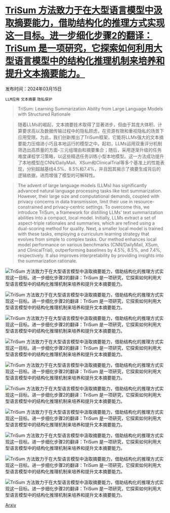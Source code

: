 # [TriSum 方法致力于在大型语言模型中汲取摘要能力，借助结构化的推理方式实现这一目标。进一步细化步骤2的翻译：TriSum 是一项研究，它探索如何利用大型语言模型中的结构化推理机制来培养和提升文本摘要能力。](https://arxiv.org/abs/2403.10351)

发布时间：2024年03月15日

`LLM应用` `文本摘要` `隐私保护`

> TriSum: Learning Summarization Ability from Large Language Models with Structured Rationale

> 随着LLMs的崛起，文本摘要技术取得了显著进步，但由于其庞大体积、计算要求高以及数据传输过程中的隐私顾虑，在资源有限和重视隐私的场景下应用受限。为此，我们创新推出了TriSum框架，它能将LLMs强大的文本摘要能力压缩进小巧且本地运行的模型之中。起初，LLMs运用双重评分机制筛选出高质量的方面-三元组理由和摘要集合；随后，采用逐渐升级的任务难度课程学习策略，以这些精选任务训练小型本地模型。这一方法成功提升了本地模型在CNN/DailyMail、XSum和ClinicalTrial等多个基准上的性能表现，分别超越基线4.5%、8.5%和7.4%，并且因其揭示了摘要生成背后的逻辑依据，进而增强了模型的可解释性。

> The advent of large language models (LLMs) has significantly advanced natural language processing tasks like text summarization. However, their large size and computational demands, coupled with privacy concerns in data transmission, limit their use in resource-constrained and privacy-centric settings. To overcome this, we introduce TriSum, a framework for distilling LLMs' text summarization abilities into a compact, local model. Initially, LLMs extract a set of aspect-triple rationales and summaries, which are refined using a dual-scoring method for quality. Next, a smaller local model is trained with these tasks, employing a curriculum learning strategy that evolves from simple to complex tasks. Our method enhances local model performance on various benchmarks (CNN/DailyMail, XSum, and ClinicalTrial), outperforming baselines by 4.5%, 8.5%, and 7.4%, respectively. It also improves interpretability by providing insights into the summarization rationale.

![TriSum 方法致力于在大型语言模型中汲取摘要能力，借助结构化的推理方式实现这一目标。进一步细化步骤2的翻译：TriSum 是一项研究，它探索如何利用大型语言模型中的结构化推理机制来培养和提升文本摘要能力。](../../../paper_images/2403.10351/x1.png)

![TriSum 方法致力于在大型语言模型中汲取摘要能力，借助结构化的推理方式实现这一目标。进一步细化步骤2的翻译：TriSum 是一项研究，它探索如何利用大型语言模型中的结构化推理机制来培养和提升文本摘要能力。](../../../paper_images/2403.10351/x2.png)

![TriSum 方法致力于在大型语言模型中汲取摘要能力，借助结构化的推理方式实现这一目标。进一步细化步骤2的翻译：TriSum 是一项研究，它探索如何利用大型语言模型中的结构化推理机制来培养和提升文本摘要能力。](../../../paper_images/2403.10351/x3.png)

![TriSum 方法致力于在大型语言模型中汲取摘要能力，借助结构化的推理方式实现这一目标。进一步细化步骤2的翻译：TriSum 是一项研究，它探索如何利用大型语言模型中的结构化推理机制来培养和提升文本摘要能力。](../../../paper_images/2403.10351/x4.png)

![TriSum 方法致力于在大型语言模型中汲取摘要能力，借助结构化的推理方式实现这一目标。进一步细化步骤2的翻译：TriSum 是一项研究，它探索如何利用大型语言模型中的结构化推理机制来培养和提升文本摘要能力。](../../../paper_images/2403.10351/x5.png)

![TriSum 方法致力于在大型语言模型中汲取摘要能力，借助结构化的推理方式实现这一目标。进一步细化步骤2的翻译：TriSum 是一项研究，它探索如何利用大型语言模型中的结构化推理机制来培养和提升文本摘要能力。](../../../paper_images/2403.10351/x6.png)

![TriSum 方法致力于在大型语言模型中汲取摘要能力，借助结构化的推理方式实现这一目标。进一步细化步骤2的翻译：TriSum 是一项研究，它探索如何利用大型语言模型中的结构化推理机制来培养和提升文本摘要能力。](../../../paper_images/2403.10351/x7.png)

![TriSum 方法致力于在大型语言模型中汲取摘要能力，借助结构化的推理方式实现这一目标。进一步细化步骤2的翻译：TriSum 是一项研究，它探索如何利用大型语言模型中的结构化推理机制来培养和提升文本摘要能力。](../../../paper_images/2403.10351/x8.png)

![TriSum 方法致力于在大型语言模型中汲取摘要能力，借助结构化的推理方式实现这一目标。进一步细化步骤2的翻译：TriSum 是一项研究，它探索如何利用大型语言模型中的结构化推理机制来培养和提升文本摘要能力。](../../../paper_images/2403.10351/x9.png)

![TriSum 方法致力于在大型语言模型中汲取摘要能力，借助结构化的推理方式实现这一目标。进一步细化步骤2的翻译：TriSum 是一项研究，它探索如何利用大型语言模型中的结构化推理机制来培养和提升文本摘要能力。](../../../paper_images/2403.10351/x10.png)

[Arxiv](https://arxiv.org/abs/2403.10351)